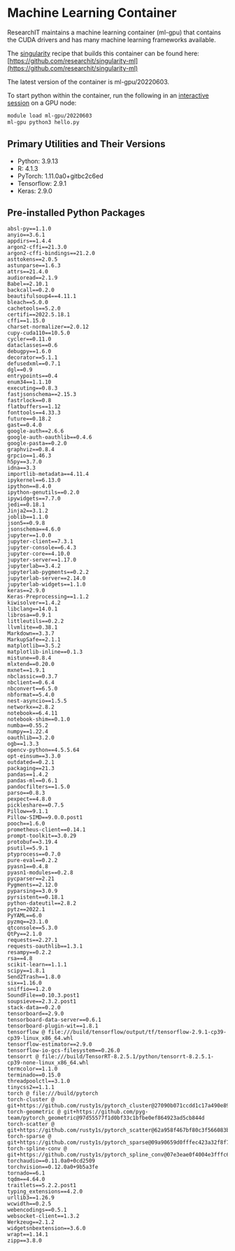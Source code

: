 # Machine Learning Container
ResearchIT maintains a machine learning container (ml-gpu) that contains the CUDA drivers and has many machine learning frameworks available.

The [singularity](https://researchit.las.iastate.edu/singularity) recipe that builds this container can be found here: [https://github.com/researchit/singularity-ml](https://github.com/researchit/singularity-ml)

The latest version of the container is ml-gpu/20220603.

To start python within the container, run the following in an [interactive session](../interactive_computing/index.md) on a GPU node:

```bash
module load ml-gpu/20220603
ml-gpu python3 hello.py
```

## Primary Utilities and Their Versions

* Python: 3.9.13
* R: 4.1.3
* PyTorch: 1.11.0a0+gitbc2c6ed
* Tensorflow: 2.9.1
* Keras: 2.9.0

## Pre-installed Python Packages

```
absl-py==1.1.0
anyio==3.6.1
appdirs==1.4.4
argon2-cffi==21.3.0
argon2-cffi-bindings==21.2.0
asttokens==2.0.5
astunparse==1.6.3
attrs==21.4.0
audioread==2.1.9
Babel==2.10.1
backcall==0.2.0
beautifulsoup4==4.11.1
bleach==5.0.0
cachetools==5.2.0
certifi==2022.5.18.1
cffi==1.15.0
charset-normalizer==2.0.12
cupy-cuda110==10.5.0
cycler==0.11.0
dataclasses==0.6
debugpy==1.6.0
decorator==5.1.1
defusedxml==0.7.1
dgl==0.9
entrypoints==0.4
enum34==1.1.10
executing==0.8.3
fastjsonschema==2.15.3
fastrlock==0.8
flatbuffers==1.12
fonttools==4.33.3
future==0.18.2
gast==0.4.0
google-auth==2.6.6
google-auth-oauthlib==0.4.6
google-pasta==0.2.0
graphviz==0.8.4
grpcio==1.46.3
h5py==3.7.0
idna==3.3
importlib-metadata==4.11.4
ipykernel==6.13.0
ipython==8.4.0
ipython-genutils==0.2.0
ipywidgets==7.7.0
jedi==0.18.1
Jinja2==3.1.2
joblib==1.1.0
json5==0.9.8
jsonschema==4.6.0
jupyter==1.0.0
jupyter-client==7.3.1
jupyter-console==6.4.3
jupyter-core==4.10.0
jupyter-server==1.17.0
jupyterlab==3.4.2
jupyterlab-pygments==0.2.2
jupyterlab-server==2.14.0
jupyterlab-widgets==1.1.0
keras==2.9.0
Keras-Preprocessing==1.1.2
kiwisolver==1.4.2
libclang==14.0.1
librosa==0.9.1
littleutils==0.2.2
llvmlite==0.38.1
Markdown==3.3.7
MarkupSafe==2.1.1
matplotlib==3.5.2
matplotlib-inline==0.1.3
mistune==0.8.4
mlxtend==0.20.0
mxnet==1.9.1
nbclassic==0.3.7
nbclient==0.6.4
nbconvert==6.5.0
nbformat==5.4.0
nest-asyncio==1.5.5
networkx==2.8.2
notebook==6.4.11
notebook-shim==0.1.0
numba==0.55.2
numpy==1.22.4
oauthlib==3.2.0
ogb==1.3.3
opencv-python==4.5.5.64
opt-einsum==3.3.0
outdated==0.2.1
packaging==21.3
pandas==1.4.2
pandas-ml==0.6.1
pandocfilters==1.5.0
parso==0.8.3
pexpect==4.8.0
pickleshare==0.7.5
Pillow==9.1.1
Pillow-SIMD==9.0.0.post1
pooch==1.6.0
prometheus-client==0.14.1
prompt-toolkit==3.0.29
protobuf==3.19.4
psutil==5.9.1
ptyprocess==0.7.0
pure-eval==0.2.2
pyasn1==0.4.8
pyasn1-modules==0.2.8
pycparser==2.21
Pygments==2.12.0
pyparsing==3.0.9
pyrsistent==0.18.1
python-dateutil==2.8.2
pytz==2022.1
PyYAML==6.0
pyzmq==23.1.0
qtconsole==5.3.0
QtPy==2.1.0
requests==2.27.1
requests-oauthlib==1.3.1
resampy==0.2.2
rsa==4.8
scikit-learn==1.1.1
scipy==1.8.1
Send2Trash==1.8.0
six==1.16.0
sniffio==1.2.0
SoundFile==0.10.3.post1
soupsieve==2.3.2.post1
stack-data==0.2.0
tensorboard==2.9.0
tensorboard-data-server==0.6.1
tensorboard-plugin-wit==1.8.1
tensorflow @ file:///build/tensorflow/output/tf/tensorflow-2.9.1-cp39-cp39-linux_x86_64.whl
tensorflow-estimator==2.9.0
tensorflow-io-gcs-filesystem==0.26.0
tensorrt @ file:///build/TensorRT-8.2.5.1/python/tensorrt-8.2.5.1-cp39-none-linux_x86_64.whl
termcolor==1.1.0
terminado==0.15.0
threadpoolctl==3.1.0
tinycss2==1.1.1
torch @ file:///build/pytorch
torch-cluster @ git+https://github.com/rusty1s/pytorch_cluster@27090b071ccdd1c17a490e8908a1d2e8fc3f36bc
torch-geometric @ git+https://github.com/pyg-team/pytorch_geometric@97d55577f1d0bf33c1bfbe0ef864923ad5cb844d
torch-scatter @ git+https://github.com/rusty1s/pytorch_scatter@62a958f467bf80c3f566083b4949ec21e2be57d0
torch-sparse @ git+https://github.com/rusty1s/pytorch_sparse@09a90659d0fffec423a32f8f74d178f08d703558
torch-spline-conv @ git+https://github.com/rusty1s/pytorch_spline_conv@07e3eae0f4004e3fffc6684d8cd76a9204dc960b
torchaudio==0.11.0a0+0cd2509
torchvision==0.12.0a0+9b5a3fe
tornado==6.1
tqdm==4.64.0
traitlets==5.2.2.post1
typing_extensions==4.2.0
urllib3==1.26.9
wcwidth==0.2.5
webencodings==0.5.1
websocket-client==1.3.2
Werkzeug==2.1.2
widgetsnbextension==3.6.0
wrapt==1.14.1
zipp==3.8.0
```